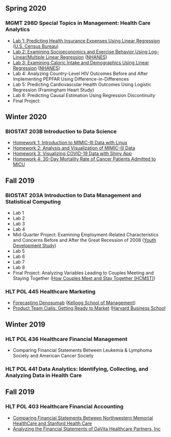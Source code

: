 ## Spring 2020
### MGMT 298D Special Topics in Management: Health Care Analytics
* [Lab 1: Predicting Health Insurance Expenses Using Linear Regression](/MGMT-298D/Lab1.html) ([U.S. Census Bureau](https://data.census.gov/))
* [Lab 2: Examining Socioeconomics and Exercise Behavior Using Log-Linear/Multiple Linear Regression](/MGMT-298D/Lab2.html) ([NHANES](https://wwwn.cdc.gov/nchs/nhanes/Default.aspx))
* [Lab 3: Examining Caloric Intake and Demographics Using Linear Regression](/MGMT-298D/Lab3.html) ([NHANES](https://wwwn.cdc.gov/nchs/nhanes/Default.aspx))
* Lab 4: Analyzing Country-Level HIV Outcomes Before and After Implementing PEPFAR Using Difference-in-Differences 
* Lab 5: Predicting Cardiovascular Health Outcomes Using Logistic Regression (Framingham Heart Study)
* Lab 6: Predicting Causal Estimation Using Regression Discontinuity
* Final Project: 

## Winter 2020
### BIOSTAT 203B Introduction to Data Science
* [Homework 1: Introduction to MIMIC-III Data with Linux](/BIOSTAT-203B/Homework1.html)
* [Homework 2: Analysis and Visualization of MIMIC-III Data](/BIOSTAT-203B/Homework2.html)
* [Homework 3: Visualizing COVID-19 Data with Shiny App](https://tonylim.shinyapps.io/COVID-19/)
* [Homework 4: 30-Day Mortality Rate of Cancer Patients Admitted to MICU](/BIOSTAT-203B/Homework4.html)

## Fall 2019
### BIOSTAT 203A Introduction to Data Management and Statistical Computing

* Lab 1
* Lab 2
* Lab 3
* Lab 4
* Mid-Quarter Project: Examining Employment-Related Characteristics and Concerns Before and After the Great Recession of 2008 ([Youth Development Study](https://www.icpsr.umich.edu/icpsrweb/ICPSR/studies/24881))
* Lab 5
* Lab 6
* Lab 7
* Lab 8
* Final Project: Analyzing Variables Leading to Couples Meeting and Staying Together ([How Couples Meet and Stay Together (HCMST)](https://www.icpsr.umich.edu/icpsrweb/ICPSR/studies/30103))

### HLT POL 445 Healthcare Marketing
* [Forecasting Denosumab](/HLT-POL-445/Denosumab.pdf) ([Kellogg School of Management](https://www.kellogg.northwestern.edu/kellogg-case-publishing/case-search/case-detail.aspx?caseid=%7B7D64FB5D-9E56-4A87-8A7B-7AB7AFB24DCD%7D))
* [Product Team Cialis: Getting Ready to Market](/HLT-POL-445/Cialis.pdf) ([Harvard Business School](https://www.hbs.edu/faculty/Pages/item.aspx?num=31580)

## Winter 2019
### HLT POL 436 Healthcare Financial Management
* Comparing Financial Statements Between Leukemia & Lymphoma Society and American Cancer Society 

### HLT POL 441 Data Analytics: Identifying, Collecting, and Analyzing Data in Health Care

## Fall 2019
### HLT POL 403 Healthcare Financial Accounting
* [Comparing Financial Statements Between Northwestern Memorial HealthCare and Stanford Health Care](/HLT-POL-403/NorthwesternStanford.pdf)
* [Analyzing the Financial Statements of DaVita Healthcare Partners, Inc](/HLT-POL-403/DaVita.pdf)
